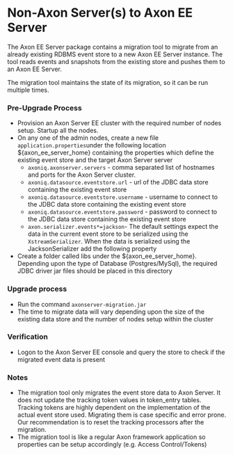 # Non-Axon Server\(s\) to Axon EE Server

The Axon EE Server package contains a migration tool to migrate from an already existing RDBMS event store to a new Axon EE Server instance. The tool reads events and snapshots from the existing store and pushes them to an Axon EE Server.

The migration tool maintains the state of its migration, so it can be run multiple times.

### Pre-Upgrade Process

* Provision an Axon Server EE cluster with the required number of nodes setup. Startup all the nodes.
* On any one of the admin nodes, create a new file `application.properties`under the following location ${axon\_ee\_server\_home} containing the properties which define the existing event store and the target Axon Server server
  * `axoniq.axonserver.servers` - comma separated list of hostnames and ports for the Axon Server cluster.
  * `axoniq.datasource.eventstore.url` - url of the JDBC data store containing the existing event store
  * `axoniq.datasource.eventstore.username` - username to connect to the JDBC data store containing the existing event store
  * `axoniq.datasource.eventstore.password` - password to connect to the JDBC data store containing the existing event store
  * `axon.serializer.events*=jackson`- The default settings expect the data in the current event store to be serialized using the `XstreamSerializer`. When the data is serialized using the JacksonSerializer add the following property
* Create a folder called libs under the ${axon\_ee\_server\_home}. Depending upon the type of Database \(Postgres/MySql\), the required JDBC driver jar files should be placed in this directory

### Upgrade process

* Run the command `axonserver-migration.jar`
* The time to migrate data will vary depending upon the size of the existing data store and the number of nodes setup within the cluster

### Verification

* Logon to the Axon Server EE console and query the store to check if the migrated event data is present

### Notes

* The migration tool only migrates the event store data to Axon Server. It does not update the tracking token values in token\_entry tables. Tracking tokens are highly dependent on the implementation of the actual event store used. Migrating them is case specific and error prone. Our recommendation is to reset the tracking processors after the migration.
* The migration tool is like a regular Axon framework application so properties can be setup accordingly \(e.g. Access Control/Tokens\)

